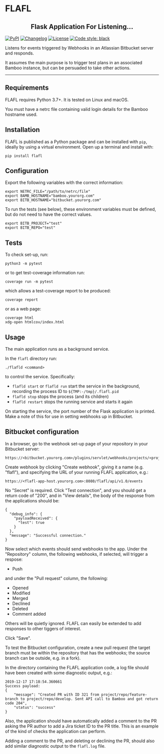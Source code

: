 # FLAFL

<h2 align="center">Flask Application For Listening...</h2>

[![PyPI](https://img.shields.io/pypi/v/flafl.svg)](https://pypi.org/project/flafl/)
[![Changelog](https://img.shields.io/github/v/release/msleigh/flafl?include_prereleases&label=changelog)](https://github.com/msleigh/flafl/releases)
[![License](https://img.shields.io/badge/license-Apache%202.0-blue.svg)](https://github.com/msleigh/flafl/blob/main/LICENSE)
[![Code style: black](https://img.shields.io/badge/code%20style-black-000000.svg)](https://github.com/python/black)

Listens for events triggered by Webhooks in an Atlassian Bitbucket
server and responds.

It assumes the main purpose is to trigger test plans in an associated Bamboo instance, but can be persuaded to take other actions.

---

## Requirements

FLAFL requires Python 3.7+. It is tested on Linux and macOS.

You  must have a netrc file containing valid login details for the Bamboo hostname used.

## Installation

FLAFL is published as a Python package and can be installed with `pip`, ideally by using a virtual environment. Open up a terminal and install with:

    pip install flafl

## Configuration

Export the following variables with the correct information:

    export NETRC_FILE="/path/to/netrc/file"
    export BAMB_HOSTNAME="bamboo.yourorg.com"
    export BITB_HOSTNAME="bitbucket.yourorg.com"

To run the tests (see below), these environment variables must be defined,
but do not need to have the correct values.

    export BITB_PROJECT="test"
    export BITB_REPO="test"

## Tests

To check set-up, run:

    python3 -m pytest

or to get test-coverage information run:

    coverage run -m pytest

which allows a test-coverage report to be produced:

    coverage report

or as a web page:

    coverage html
    xdg-open htmlcov/index.html

## Usage

The main application runs as a background service.

In the `flafl` directory run:

    ./flafld <command>

to control the service. Specifically:

- `flafld start` or `flafld run` start the service in the background, recording
  the process ID to `${TMP:-/tmp}/.flafl.pid`
- `flafld stop` stops the process (and its children)
- `flafld restart` stops the running service and starts it again

On starting the service, the port number of the Flask application is printed. Make a
note of this for use in setting webhooks up in Bitbucket.

## Bitbucket configuration

In a browser, go to the webhook set-up page of your repository in your Bitbucket server:

    https://<bitbucket.yourorg.com>/plugins/servlet/webhooks/projects/<project>/repos/<repo>

Create webhook by clicking "Create webhook", giving it a name (e.g. "flafl"),
and specifying the URL of your running FLAFL application, e.g.:

    https://<flafl-app-host.yourorg.com>:8080/flafl/api/v1.0/events

No "Secret" is required. Click "Test connection", and you should get a return
code of "200", and in "View details", the body of the response from the
applications should be:

    {
      "debug_info": {
        "payloadReceived": {
          "test": true
        }
      },
      "message": "Successful connection."
    }

Now select which events should send webhooks to the app. Under the
"Repository" column, the following webhooks, if selected, will trigger a respose:

- Push

and under the "Pull request" column, the following:

- Opened
- Modified
- Merged
- Declined
- Deleted
- Comment added

Others will be quietly ignored. FLAFL can easily be extended to add responses
to other tiggers of interest.

Click "Save".

To test the Bitbucket configuration, create a new pull request (the target
branch must be within the repository that has the webhooks; the source branch
can be outside, e.g. in a fork).

In the directory containing the FLAFL application code, a log file should have been
created with some diagnostic output, e.g.:

    2019-12-17 17:18:54.360661
    Success payload:
    {
        "message": "Created PR with ID 321 from project/repo/feature-branch to project/repo/develop. Sent API call to Bamboo and got return code 204",
        "status": "success"
    }

Also, the application should have automatically added a comment to the PR
asking the PR author to add a Jira ticket ID to the PR title. This is an
example of the kind of checks the application can perform.

Adding a comment to the PR, and deleting or declining the PR, should also add
similar diagnostic output to the `flafl.log` file.
